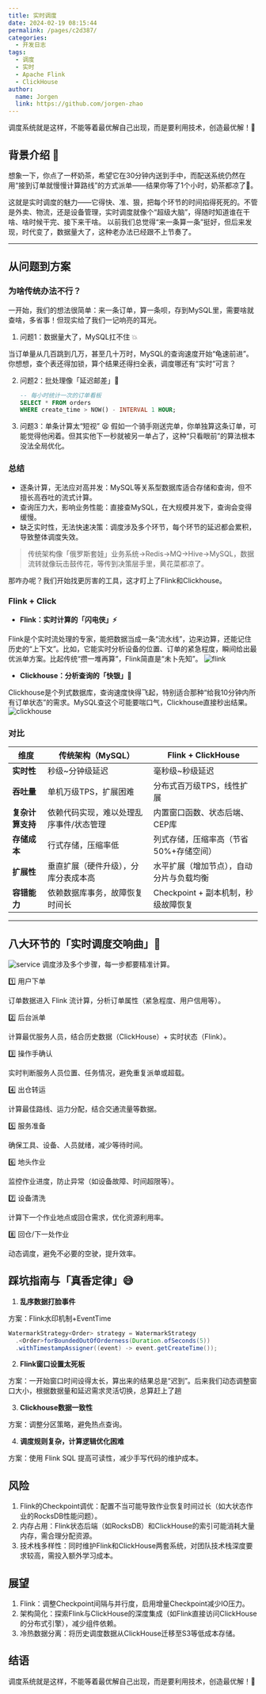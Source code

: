 ```yaml
---
title: 实时调度
date: 2024-02-19 08:15:44
permalink: /pages/c2d387/
categories:
  - 开发日志
tags:
  - 调度
  - 实时
  - Apache Flink
  - ClickHouse
author: 
  name: Jorgen
  link: https://github.com/jorgen-zhao
---
```


调度系统就是这样，不能等着最优解自己出现，而是要利用技术，创造最优解！🎯
<!-- more -->

## 背景介绍 📖

想象一下，你点了一杯奶茶，希望它在30分钟内送到手中，而配送系统仍然在用“接到订单就慢慢计算路线”的方式派单——结果你等了1个小时，奶茶都凉了🥶。

这就是实时调度的魅力——它得快、准、狠，把每个环节的时间掐得死死的。不管是外卖、物流，还是设备管理，实时调度就像个“超级大脑”，得随时知道谁在干啥、啥时候干完、接下来干啥。
以前我们总觉得“来一条算一条”挺好，但后来发现，时代变了，数据量大了，这种老办法已经跟不上节奏了。

---

## 从问题到方案
### 为啥传统办法不行？
一开始，我们的想法很简单：来一条订单，算一条呗，存到MySQL里，需要啥就查啥，多省事！但现实给了我们一记响亮的耳光。
1. 问题1：数据量大了，MySQL扛不住 💥

当订单量从几百跳到几万，甚至几十万时，MySQL的查询速度开始“龟速前进”。你想想，查个表还得加锁，算个结果还得扫全表，调度哪还有“实时”可言？

2. 问题2：批处理像「延迟邮差」​🐌
   ```sql
   -- 每小时统计一次的订单看板
   SELECT * FROM orders 
   WHERE create_time > NOW() - INTERVAL 1 HOUR;
   ```

3. 问题3：单条计算太“短视” 😫
假如一个骑手刚送完单，你单独算这条订单，可能觉得他闲着。但其实他下一秒就被另一单占了，这种“只看眼前”的算法根本没法全局优化。

### 总结
- 逐条计算，无法应对高并发：MySQL等关系型数据库适合存储和查询，但不擅长高吞吐的流式计算。
- 查询压力大，影响业务性能：直接查MySQL，在大规模并发下，查询会变得缓慢。
- 缺乏实时性，无法快速决策：调度涉及多个环节，每个环节的延迟都会累积，导致整体调度失效。

> ​传统架构像「俄罗斯套娃」​业务系统→Redis→MQ→Hive→MySQL，数据流转就像玩击鼓传花，等传到决策层手里，黄花菜都凉了。

那咋办呢？我们开始找更厉害的工具，这才盯上了Flink和Clickhouse。

### Flink + Click
- **Flink：实时计算的「闪电侠」⚡**

Flink是个实时流处理的专家，能把数据当成一条“流水线”，边来边算，还能记住历史的“上下文”。比如，它能实时分析设备的位置、订单的紧急程度，瞬间给出最优派单方案。比起传统“攒一堆再算”，Flink简直是“未卜先知”。
![flink](https://cdn.jsdelivr.net/gh/jorgen-zhao/picGo/blog/flink-application-sources-sinks.png)

- **Clickhouse：分析查询的「快银」💨**

Clickhouse是个列式数据库，查询速度快得飞起，特别适合那种“给我10分钟内所有订单状态”的需求。MySQL查这个可能要喘口气，Clickhouse直接秒出结果。
![clickhouse](https://cdn.jsdelivr.net/gh/jorgen-zhao/picGo/blog/column-oriented-d082e49b7743d4ded32c7952bfdb028f.gif)

### 对比
| **​维度** | **​传统架构（MySQL）​** | **​Flink + ClickHouse** |
| --- | --- | --- |
| ​**实时性** | 秒级~分钟级延迟 | 毫秒级~秒级延迟 |
| ​**吞吐量** | 单机万级TPS，扩展困难 | 分布式百万级TPS，线性扩展 |
| ​**复杂计算支持** | 依赖代码实现，难以处理乱序事件/状态管理 | 内置窗口函数、状态后端、CEP库 |
| ​**存储成本** | 行式存储，压缩率低 | 列式存储，压缩率高（节省50%+存储空间） |
| ​**扩展性** | 垂直扩展（硬件升级），分库分表成本高 | 水平扩展（增加节点），自动分片与负载均衡 |
| ​**容错能力** | 依赖数据库事务，故障恢复时间长 | Checkpoint + 副本机制，秒级故障恢复 |
---

## 八大环节的「实时调度交响曲」🎻
![service](https://cdn.jsdelivr.net/gh/jorgen-zhao/picGo/blog/service.png)
调度涉及多个步骤，每一步都要精准计算。

1️⃣ 用户下单

订单数据进入 Flink 流计算，分析订单属性（紧急程度、用户信用等）。

2️⃣ 后台派单

计算最优服务人员，结合历史数据（ClickHouse）+ 实时状态（Flink）。

3️⃣ 操作手确认

实时判断服务人员位置、任务情况，避免重复派单或超载。

4️⃣ 出仓转运

计算最佳路线、运力分配，结合交通流量等数据。

5️⃣ 服务准备

确保工具、设备、人员就绪，减少等待时间。

6️⃣ 地头作业

监控作业进度，防止异常（如设备故障、时间超限等）。

7️⃣ 设备清洗

计算下一个作业地点或回仓需求，优化资源利用率。

8️⃣ 回仓/下一处作业

动态调度，避免不必要的空驶，提升效率。

## 踩坑指南与「真香定律」😅

1. **乱序数据打脸事件**

方案：Flink水印机制+EventTime

```java
WatermarkStrategy<Order> strategy = WatermarkStrategy
  .<Order>forBoundedOutOfOrderness(Duration.ofSeconds(5))
  .withTimestampAssigner((event) -> event.getCreateTime());
```

2. **Flink窗口设置太死板**

方案：一开始窗口时间设得太长，算出来的结果总是“迟到”。后来我们动态调整窗口大小，根据数据量和延迟需求灵活切换，总算赶上了趟

3. **Clickhouse数据一致性**

方案：调整分区策略，避免热点查询。

4. **调度规则复杂，计算逻辑优化困难**

方案：使用 Flink SQL 提高可读性，减少手写代码的维护成本。

## 风险
1. Flink的Checkpoint调优：配置不当可能导致作业恢复时间过长（如大状态作业的RocksDB性能问题）。
3. ​​内存占用：Flink状态后端（如RocksDB）和ClickHouse的索引可能消耗大量内存，需合理分配资源。
4. ​技术栈多样性：同时维护Flink和ClickHouse两套系统，对团队技术栈深度要求较高，需投入额外学习成本。

## 展望
1. Flink：调整Checkpoint间隔与并行度，启用增量Checkpoint减少IO压力。
2. ​架构简化：探索Flink与ClickHouse的深度集成（如Flink直接访问ClickHouse的分布式引擎），减少组件依赖。
3. 冷热数据分离：将历史调度数据从ClickHouse迁移至S3等低成本存储。

## 结语
调度系统就是这样，不能等着最优解自己出现，而是要利用技术，创造最优解！🎯
